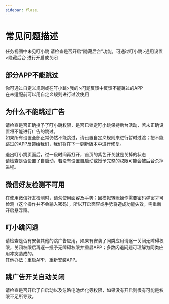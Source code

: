 ```yaml
---
sidebar: flase,
---
```

# 常见问题描述
任务视图中未见叮小跳
请检查是否开启“隐藏后台”功能，可通过叮小跳>通用设置>隐藏后台 进行开启或关闭

## 部分APP不能跳过
你可通过自定义规则或在叮小跳>我的>问题反馈中反馈不能跳过的APP<br/>
在未适配前可以用自定义规则进行过渡使用

## 为什么不能跳过广告
请检查是否正确授予了叮小跳权限，是否已锁定叮小跳保持后台活动，若未正确设置将不能进行广告的跳过。<br/>
如果所有设置全部正常仍然不能跳过，请设置自定义规则来进行暂时过渡；把不能跳过的APP反馈给我们，我们将在下一更新版本中进行修复。<br/>

退出叮小跳页面后，过一段时间再打开，首页的紫色开关就是关掉的状态<br/>
请检查是否设置了自启动，若没有设置自启动或授予完整的权限可能会被后台杀掉进程。<br/>

## 微信好友检测不可用
在使用微信好友检测时，请勿使用面容及手势；因模拟转账操作需要密码弹窗才可检测（这个操作并不会输入密码），所以开启面容或手势将造成功能失效，需重新开启悬浮窗。<br/>

## 叮小跳闪退
请检查是否有安装其他的跳广告应用，如果有安装了同类应用请逐一关闭无障碍权限，关闭权限后再逐一授予无障碍权限并重启APP；多数闪退问题可理解为同类应用冲突造成的。<br/>
其他办法：重启APP、重新安装APP。<br/>

## 跳广告开关自动关闭
请检查是否开启了自启动以及忽略电池优化等权限，如果没有开启则很有可能是权限不足所导致。

